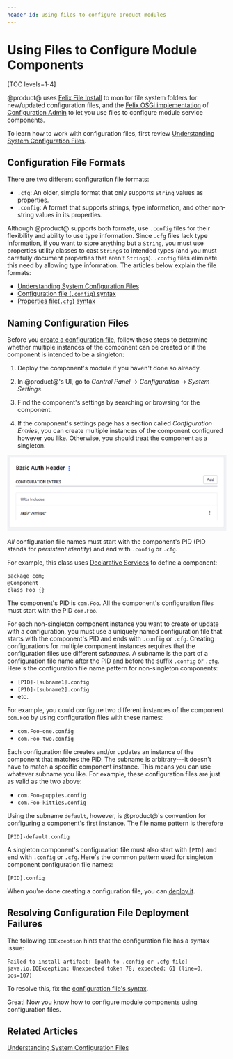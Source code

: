 ```yaml
---
header-id: using-files-to-configure-product-modules
---
```


# Using Files to Configure Module Components

[TOC levels=1-4]

@product@ uses 
[Felix File Install](http://felix.apache.org/documentation/subprojects/apache-felix-file-install.html)
to monitor file system folders for new/updated configuration files, and the
[Felix OSGi implementation](http://felix.apache.org/)
of
[Configuration Admin](http://felix.apache.org/documentation/subprojects/apache-felix-config-admin.html)
to let you use files to configure module service components. 

To learn how to work with configuration files, first review 
[Understanding System Configuration Files](/docs/7-1/user/-/knowledge_base/u/understanding-system-configuration-files). 

## Configuration File Formats

There are two different configuration file formats: 

-   `.cfg`: An older, simple format that only supports `String` values as 
    properties. 
-   `.config`: A format that supports strings, type information, and other
    non-string values in its properties. 

Although @product@ supports both formats, use `.config` files for their
flexibility and ability to use type information. Since `.cfg` files lack type
information, if you want to store anything but a `String`, you must use properties
utility classes to cast `String`s to intended types (and you must carefully
document properties that aren't `String`s). `.config` files eliminate this need by
allowing type information. The articles below explain the file formats: 

-   [Understanding System Configuration Files](/docs/7-1/user/-/knowledge_base/u/understanding-system-configuration-files)
-   [Configuration file (`.config`) syntax](https://sling.apache.org/documentation/bundles/configuration-installer-factory.html#configuration-files-config)
-   [Properties file(`.cfg`) syntax](https://sling.apache.org/documentation/bundles/configuration-installer-factory.html#property-files-cfg)

## Naming Configuration Files

Before you
[create a configuration file](/docs/7-1/user/-/knowledge_base/u/creating-configuration-files),
follow these steps to determine whether multiple instances of the component can
be created or if the component is intended to be a singleton:

1.  Deploy the component's module if you haven't done so already. 

2.  In @product@'s UI, go to *Control Panel* &rarr; *Configuration* &rarr; 
    *System Settings*. 

3.  Find the component's settings by searching or browsing for the component. 

4.  If the component's settings page has a section called *Configuration 
    Entries*, you can create multiple instances of the component configured 
    however you like. Otherwise, you should treat the component as a singleton. 

![Figure 1: You can create multiple instances of components whose System Settings page has a *Configuration Entries* section.](../../images/system-settings-page-lists-configuration-entries.png)

*All* configuration file names must start with the component's PID (PID stands
for *persistent identity*) and end with `.config` or `.cfg`. 

For example, this class uses 
[Declarative Services](/docs/7-1/tutorials/-/knowledge_base/t/osgi-services-and-dependency-injection-with-declarative-services) 
to define a component:

    package com;
    @Component
    class Foo {}

The component's PID is `com.Foo`. All the component's configuration files must
start with the PID `com.Foo`. 

For each non-singleton component instance you want to create or update with a
configuration, you must use a uniquely named configuration file that starts with
the component's PID and ends with `.config` or `.cfg`. Creating configurations
for multiple component instances requires that the configuration files use
different *subnames*. A subname is the part of a configuration file name after
the PID and before the suffix `.config` or `.cfg`. Here's the configuration file
name pattern for non-singleton components: 

-   `[PID]-[subname1].config`
-   `[PID]-[subname2].config`
-   etc. 

For example, you could configure two different instances of the component 
`com.Foo` by using configuration files with these names: 

-   `com.Foo-one.config`
-   `com.Foo-two.config`

Each configuration file creates and/or updates an instance of the component that
matches the PID. The subname is arbitrary---it doesn't have to match a specific
component instance. This means you can use whatever subname you like. For
example, these configuration files are just as valid as the two above: 

-   `com.Foo-puppies.config`
-   `com.Foo-kitties.config`

Using the subname `default`, however, is @product@'s convention for configuring 
a component's first instance. The file name pattern is therefore 

    [PID]-default.config

A singleton component's configuration file must also start with `[PID]` and end
with `.config` or `.cfg`. Here's the common pattern used for singleton component
configuration file names: 

    [PID].config

When you're done creating a configuration file, you can
[deploy it](/docs/7-1/user/-/knowledge_base/u/creating-configuration-files#deploying-a-configuration-file). 

## Resolving Configuration File Deployment Failures

The following `IOException` hints that the configuration file has a syntax
issue: 

    Failed to install artifact: [path to .config or .cfg file]
    java.io.IOException: Unexpected token 78; expected: 61 (line=0, pos=107)

To resolve this, fix the 
[configuration file's syntax](#configuration-file-formats). 

Great! Now you know how to configure module components using configuration 
files. 

## Related Articles

[Understanding System Configuration Files](/docs/7-1/user/-/knowledge_base/u/understanding-system-configuration-files)
